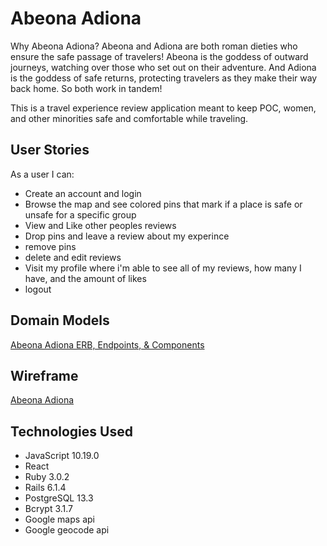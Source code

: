 # Abeona Adiona
Why Abeona Adiona? Abeona and Adiona are both roman dieties who ensure the safe passage of travelers! Abeona is the goddess of outward journeys, watching over those who set out on their adventure. And Adiona is the goddess of safe returns, protecting travelers as they make their way back home. So both work in tandem!

This is a travel experience review application meant to keep POC, women, and other minorities safe and comfortable while traveling.

## User Stories
As a user I can: 
- Create an account and login
- Browse the map and see colored pins that mark if a place is safe or unsafe for a specific group
- View and Like other peoples reviews 
- Drop pins and leave a review about my experince 
- remove pins
- delete and edit reviews 
- Visit my profile where i'm able to see all of my reviews, how many I have, and the amount of likes 
- logout 

## Domain Models 
[Abeona Adiona ERB, Endpoints, & Components](https://www.figma.com/file/yHi5m74woH66DnrT21WTrr/Abeona-Adiona(table%2C-endpoints%2C-%26-components)?node-id=0%3A1&t=wSbmSevuznxe8mJh-0)

## Wireframe 
[Abeona Adiona](https://www.figma.com/file/BGYtyAcmbivsl65kyiFH7z/Abeona-Adiona?node-id=0%3A1&t=slJ2s9qZRrYKQdgD-1)

## Technologies Used
- JavaScript 10.19.0
- React
- Ruby 3.0.2
- Rails 6.1.4
- PostgreSQL 13.3
- Bcrypt 3.1.7
- Google maps api 
- Google geocode api 
